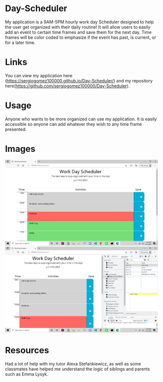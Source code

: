 # Day-Scheduler
My application is a 9AM-5PM hourly work day Scheduler designed to help the user get organized with their daily routine! It will allow users to easily add an event to certain time frames and save them for the next day. Time frames will be color coded to emphasize if the event has past, is current, or for a later time.

# Links
You can view my application here (https://sergiogomez100000.github.io/Day-Scheduler/) and my repository here(https://github.com/sergiogomez100000/Day-Scheduler).

# Usage
Anyone who wants to be more organized can use my application. It is easily accessible so anyone can add whatever they wish to any time frame presented.

# Images
<img src="assets\images\Day-Scheduler.png">
<img src="assets\images\Day-Scheduler-Storage.png">

# Resources
Had a lot of help with my tutor Alexa Stefankiewicz, as well as some classmates have helped me understand the logic of siblings and parents such as Emma Lysyk.

